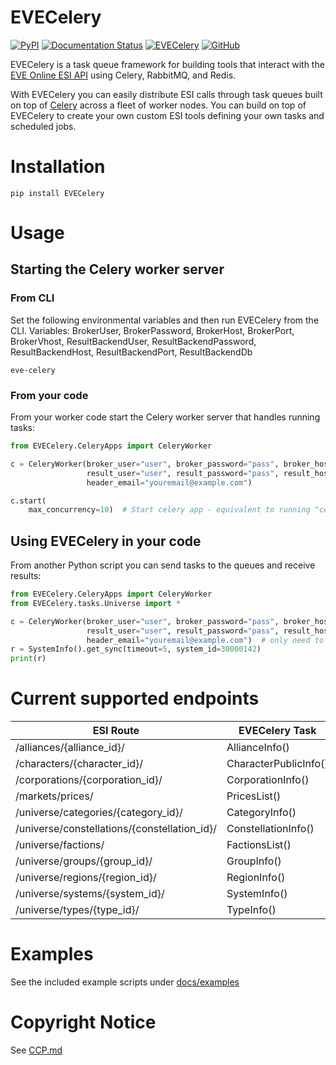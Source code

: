 # EVECelery
[![PyPI](https://img.shields.io/pypi/v/EVECelery)](https://pypi.org/project/EVECelery)
[![Documentation Status](https://readthedocs.org/projects/evecelery/badge/?version=latest)](https://evecelery.readthedocs.io/en/latest/?badge=latest)
[![EVECelery](https://github.com/NatEVETools/EVECelery/actions/workflows/github-actions.yml/badge.svg)](https://github.com/NatEVETools/EVECelery/actions/workflows/github-actions.yml)
[![GitHub](https://img.shields.io/github/license/NatEVETools/EVECelery)](https://github.com/NatEVETools/EVECelery/blob/main/LICENSE)

EVECelery is a task queue framework for building tools that interact with the [EVE Online ESI API](https://esi.evetech.net/ui) using Celery, RabbitMQ, and Redis.

With EVECelery you can easily distribute ESI calls through task queues built on top of [Celery](https://docs.celeryq.dev/) across a fleet of worker nodes.
You can build on top of EVECelery to create your own custom ESI tools defining your own tasks and scheduled jobs.

# Installation
```
pip install EVECelery
```

# Usage
## Starting the Celery worker server
### From CLI

Set the following environmental variables and then run EVECelery from the CLI.
Variables: BrokerUser, BrokerPassword, BrokerHost, BrokerPort, BrokerVhost, ResultBackendUser, ResultBackendPassword, ResultBackendHost, ResultBackendPort, ResultBackendDb

```shell
eve-celery
```

### From your code
From your worker code start the Celery worker server that handles running tasks:

```python
from EVECelery.CeleryApps import CeleryWorker

c = CeleryWorker(broker_user="user", broker_password="pass", broker_host="host", broker_port=5672, broker_vhost="esi",
                 result_user="user", result_password="pass", result_host="host", result_port=6379, result_db=0,
                 header_email="youremail@example.com")

c.start(
    max_concurrency=10)  # Start celery app - equivalent to running "celery worker -l WARNING --autoscale 10,1 -Q queues"
```

## Using EVECelery in your code
From another Python script you can send tasks to the queues and receive results:

```python
from EVECelery.CeleryApps import CeleryWorker
from EVECelery.tasks.Universe import *

c = CeleryWorker(broker_user="user", broker_password="pass", broker_host="host", broker_port=5672, broker_vhost="esi",
                 result_user="user", result_password="pass", result_host="host", result_port=6379, result_db=0,
                 header_email="youremail@example.com")  # only need to call this once in our code to init the tasks
r = SystemInfo().get_sync(timeout=5, system_id=30000142)
print(r)
```

# Current supported endpoints

| ESI Route                                    | EVECelery Task        |
|----------------------------------------------|-----------------------|
| /alliances/{alliance_id}/                    | AllianceInfo()        |
| /characters/{character_id}/                  | CharacterPublicInfo() |
| /corporations/{corporation_id}/              | CorporationInfo()     |
| /markets/prices/                             | PricesList()          |
| /universe/categories/{category_id}/          | CategoryInfo()        |
| /universe/constellations/{constellation_id}/ | ConstellationInfo()   |
| /universe/factions/                          | FactionsList()        |
| /universe/groups/{group_id}/                 | GroupInfo()           |
| /universe/regions/{region_id}/               | RegionInfo()          |
| /universe/systems/{system_id}/               | SystemInfo()          |
| /universe/types/{type_id}/                   | TypeInfo()            |

# Examples

See the included example scripts under [docs/examples](https://github.com/NatEVETools/EVECelery/tree/main/docs/examples)

# Copyright Notice

See [CCP.md](https://github.com/NatEVETools/EVECelery/blob/main/CCP.md)

